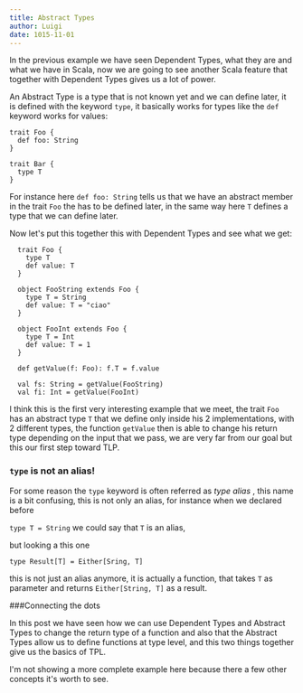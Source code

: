 ```yaml
---
title: Abstract Types
author: Luigi
date: 1015-11-01
---
```


In the previous example we have seen Dependent Types, 
what they are and what we have in Scala, now we are going to
see another Scala feature that together with Dependent Types 
gives us a lot of power.

An Abstract Type is a type that is not known yet and we can define
later, it is defined with the keyword `type`, 
it basically  works for types like the `def` keyword works for values:

```
trait Foo {
  def foo: String
}

trait Bar {
  type T
}

```

For instance here `def foo: String`  tells us that we have an abstract 
member in the trait `Foo` the has to be defined later, 
in the same way here `T` defines a type that we can define later.

Now let's put this together this with Dependent Types and see what we get:

```
  trait Foo {
    type T
    def value: T
  }

  object FooString extends Foo {
    type T = String
    def value: T = "ciao"
  }

  object FooInt extends Foo {
    type T = Int
    def value: T = 1
  }

  def getValue(f: Foo): f.T = f.value

  val fs: String = getValue(FooString)
  val fi: Int = getValue(FooInt)
```

I think this is the first very interesting example that we meet,
the trait `Foo` has an abstract type `T` that we define only inside his 2
implementations, with 2 different types, the function `getValue` then
is able to change his return type depending on the input that we 
pass, we are very far from our goal but this our first step 
toward TLP.

### `type` is not an alias!

For some reason the `type` keyword is often referred as _type alias_ ,
this name is a bit confusing, this is not only an alias,
for instance when we declared before 

`type T = String` we could say that `T` is an alias, 

but looking a this one

`type Result[T] = Either[Sring, T]` 

this is not just an alias anymore, it is actually a function,
that takes `T` as parameter and returns `Either[String, T]` 
as a result.

###Connecting the dots 

In this post we have seen how we can use 
Dependent Types and Abstract Types to change the return type 
of a function and also that the Abstract Types allow us 
to define functions at type level, and this two things together 
give us the basics of TPL.

I'm not showing a more complete example here because there a few other 
concepts it's worth to see.
